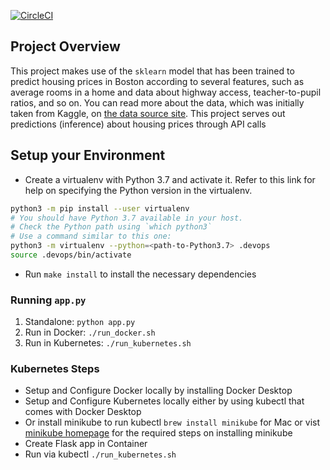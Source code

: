 [![CircleCI](https://dl.circleci.com/status-badge/img/gh/valodagreat/Microservice/tree/main.svg?style=svg)](https://dl.circleci.com/status-badge/redirect/gh/valodagreat/Microservice/tree/main)

## Project Overview 

This project makes use of the `sklearn` model that has been trained to predict housing prices in Boston according to several features, such as average rooms in a home and data about highway access, teacher-to-pupil ratios, and so on. You can read more about the data, which was initially taken from Kaggle, on [the data source site](https://www.kaggle.com/c/boston-housing). This project serves out predictions (inference) about housing prices through API calls

## Setup your Environment

* Create a virtualenv with Python 3.7 and activate it. Refer to this link for help on specifying the Python version in the virtualenv. 
```bash
python3 -m pip install --user virtualenv
# You should have Python 3.7 available in your host. 
# Check the Python path using `which python3`
# Use a command similar to this one:
python3 -m virtualenv --python=<path-to-Python3.7> .devops
source .devops/bin/activate
```
* Run `make install` to install the necessary dependencies

### Running `app.py`

1. Standalone:  `python app.py`
2. Run in Docker:  `./run_docker.sh`
3. Run in Kubernetes:  `./run_kubernetes.sh`

### Kubernetes Steps

* Setup and Configure Docker locally by installing Docker Desktop
* Setup and Configure Kubernetes locally either by using kubectl that comes with Docker Desktop
* Or install minikube to run kubectl `brew install minikube` for Mac or vist [minikube homepage](https://minikube.sigs.k8s.io/docs/start/) for the required steps on installing minikube
* Create Flask app in Container
* Run via kubectl `./run_kubernetes.sh`
